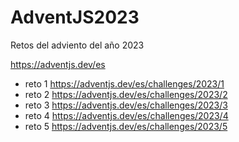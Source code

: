 # AdventJS2023
Retos del adviento del año 2023

https://adventjs.dev/es

- reto 1    https://adventjs.dev/es/challenges/2023/1 
- reto 2    https://adventjs.dev/es/challenges/2023/2 
- reto 3    https://adventjs.dev/es/challenges/2023/3
- reto 4    https://adventjs.dev/es/challenges/2023/4
- reto 5    https://adventjs.dev/es/challenges/2023/5


